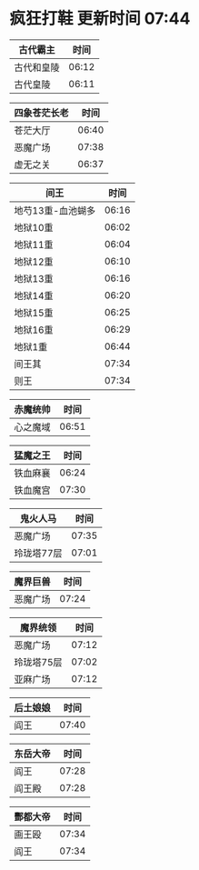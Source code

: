 # 疯狂打鞋 更新时间 07:44

| 古代霸主   | 时间    |
|--------|-------|
| 古代和皇陵 | 06:12 |
| 古代皇陵 | 06:11 |

| 四象苍茫长老   | 时间    |
|--------|-------|
| 苍茫大厅 | 06:40 |
| 恶魔广场 | 07:38 |
| 虚无之关 | 06:37 |

| 间王   | 时间    |
|--------|-------|
| 地芍13重-血池蝴多 | 06:16 |
| 地狱10重 | 06:02 |
| 地狱11重 | 06:04 |
| 地狱12重 | 06:10 |
| 地狱13重 | 06:16 |
| 地狱14重 | 06:20 |
| 地狱15重 | 06:25 |
| 地狱16重 | 06:29 |
| 地狱1重 | 06:44 |
| 间王其 | 07:34 |
| 则王 | 07:34 |

| 赤魔统帅   | 时间    |
|--------|-------|
| 心之魔域 | 06:51 |

| 猛魔之王   | 时间    |
|--------|-------|
| 铁血麻襄 | 06:24 |
| 铁血魔宫 | 07:30 |

| 鬼火人马   | 时间    |
|--------|-------|
| 恶魔广场 | 07:35 |
| 玲珑塔77层 | 07:01 |

| 魔界巨兽   | 时间    |
|--------|-------|
| 恶魔广场 | 07:24 |

| 魔界统领   | 时间    |
|--------|-------|
| 恶魔广场 | 07:12 |
| 玲珑塔75层 | 07:02 |
| 亚麻广场 | 07:12 |

| 后土娘娘   | 时间    |
|--------|-------|
| 阎王 | 07:40 |

| 东岳大帝   | 时间    |
|--------|-------|
| 阎王 | 07:28 |
| 阎王殿 | 07:28 |

| 酆都大帝   | 时间    |
|--------|-------|
| 画王殴 | 07:34 |
| 阎王 | 07:34 |